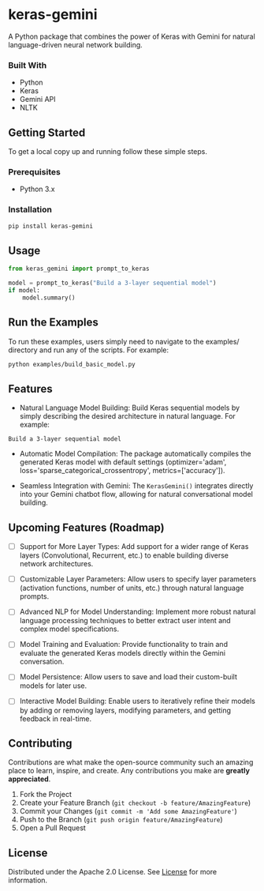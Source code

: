 # keras-gemini

A Python package that combines the power of Keras with Gemini for natural language-driven neural network building.

### Built With

- Python
- Keras
- Gemini API
- NLTK

## Getting Started

To get a local copy up and running follow these simple steps.

### Prerequisites

- Python 3.x

### Installation

```sh
pip install keras-gemini
```

## Usage

```python
from keras_gemini import prompt_to_keras

model = prompt_to_keras("Build a 3-layer sequential model")
if model:
    model.summary()
```

## Run the Examples
To run these examples, users simply need to navigate to the examples/ directory and run any of the scripts. For example:

```bash
python examples/build_basic_model.py
```

## Features
- Natural Language Model Building: Build Keras sequential models by simply describing the desired architecture in natural language. For example:

`Build a 3-layer sequential model`

- Automatic Model Compilation: The package automatically compiles the generated Keras model with default settings (optimizer='adam', loss='sparse_categorical_crossentropy', metrics=['accuracy']).

- Seamless Integration with Gemini: The `KerasGemini()` integrates directly into your Gemini chatbot flow, allowing for natural conversational model building.

## Upcoming Features (Roadmap)
- [ ] Support for More Layer Types: Add support for a wider range of Keras layers (Convolutional, Recurrent, etc.) to enable building diverse network architectures.

- [ ] Customizable Layer Parameters: Allow users to specify layer parameters (activation functions, number of units, etc.) through natural language prompts.

- [ ] Advanced NLP for Model Understanding: Implement more robust natural language processing techniques to better extract user intent and complex model specifications.

- [ ] Model Training and Evaluation: Provide functionality to train and evaluate the generated Keras models directly within the Gemini conversation.

- [ ] Model Persistence: Allow users to save and load their custom-built models for later use.

- [ ] Interactive Model Building: Enable users to iteratively refine their models by adding or removing layers, modifying parameters, and getting feedback in real-time.

## Contributing

Contributions are what make the open-source community such an amazing place to learn, inspire, and create. Any contributions you make are **greatly appreciated**.

1. Fork the Project
2. Create your Feature Branch (`git checkout -b feature/AmazingFeature`)
3. Commit your Changes (`git commit -m 'Add some AmazingFeature'`)
4. Push to the Branch (`git push origin feature/AmazingFeature`)
5. Open a Pull Request

## License

Distributed under the Apache 2.0 License. See [License](https://github.com/wkambale/keras_gemini/blob/main/LICENSE) for more information.